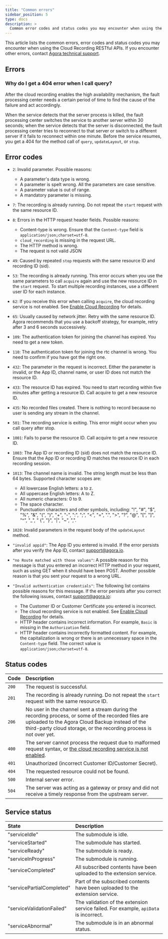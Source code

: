 ```yaml
---
title: "Common errors"
sidebar_position: 5
type: docs
description: >
  Common error codes and status codes you may encounter when using the Cloud Recording RESTful APIs.
---
```


This article lists the common errors, error codes and status codes you may encounter when using the Cloud Recording RESTful APIs. If you encounter other errors, contact [Agora technical support](mailto:support@agora.io).

## Errors

### Why do I get a 404 error when I call query?

After the cloud recording enables the high availability mechanism, the fault processing center needs a certain period of time to find the cause of the failure and act accordingly.

When the service detects that the server process is killed, the fault processing center switches the service to another server within 30 seconds; when the service detects that the server is disconnected, the fault processing center tries to reconnect to that server or switch to a different server if it fails to reconnect within one minute. Before the service resumes, you get a 404 for the method call of `query`, `updateLayout`, or `stop`.

## Error codes

- `2`: Invalid parameter. Possible reasons:
	- A parameter's data type is wrong.
	- A parameter is spelt wrong. All the parameters are case sensitive.
	- A parameter value is out of range.
	- A mandatory parameter is missing.
  
- `7`: The recording is already running. Do not repeat the `start` request with the same resource ID.
- `8`: Errors in the HTTP request header fields. Possible reasons:
  - Content-type is wrong. Ensure that the `Content-type` field is `application/json;charset=utf-8`.
  - `cloud_recording` is missing in the request URL.
  - The HTTP method is wrong.
  - The request is not valid JSON
- `49`: Caused by repeated `stop` requests with the same resource ID and recording ID (sid).
- `53`: The recording is already running. This error occurs when you use the same parameters to call `acquire` again and use the new resource ID in the `start` request. To start multiple recording instances, use a different user ID for each instance.
- `62`: If you receive this error when calling `acquire`, the cloud recording service is not enabled. See [Enable Cloud Recording](../get-started/getstarted) for details.
- `65`: Usually caused by network jitter. Retry with the same resource ID. Agora recommends that you use a backoff strategy, for example, retry after 3 and 6 seconds successively.
- `109`: The authentication token for joining the <Vg k="VSDK" /> channel has expired. You need to get a new token.
- `110`: The authentication token for joining the rtc channel is wrong. You need to confirm if you have got the right one.
- `432`: The parameter in the request is incorrect. Either the parameter is invalid, or the App ID, channel name, or user ID does not match the resource ID.
- `433`: The resource ID has expired. You need to start recording within five minutes after getting a resource ID. Call acquire to get a new resource ID.
- `435`: No recorded files created. There is nothing to record because no user is sending any stream in the channel.
- `501`: The recording service is exiting. This error might occur when you call query after stop.
- `1001`: Fails to parse the resource ID. Call acquire to get a new resource ID.
- `1003`: The App ID or recording ID (sid) does not match the resource ID. Ensure that the App ID or recording ID matches the resource ID in each recording session.
- `1013`: The channel name is invalid. The string length must be less than 64 bytes. Supported character scopes are:
  - All lowercase English letters: a to z.        
  - All uppercase English letters: A to Z.
  - All numeric characters: 0 to 9.
  - The space character.
  - Punctuation characters and other symbols, including: "!", "#", "$", "%", "&", "(", ")", "+", "-", ":", ";", "\<", "=", ".", ">", "?", "@", "[", "]", "^", "_", " {", "}", "|", "~", ",".
- `1028`: Invalid parameters in the request body of the `updateLayout` method.
- `"invalid appid"`: The App ID you entered is invalid. If the error persists after you verify the App ID, contact [support@agora.io](mailto:support@agora.io).
- `"no Route matched with those values"`: A possible reason for this message is that you entered an incorrect HTTP method in your request, such as using GET when it should have been POST. Another possible reason is that you sent your request to a wrong URL.
- `"Invalid authentication credentials"`: The following list contains possible reasons for this message. If the error persists after you correct the following issues, contact [support@agora.io](mailto:support@agora.io):
  - The Customer ID or Customer Certificate you entered is incorrect.
  - The cloud recording service is not enabled. See [Enable Cloud Recording](../get-started/getstarted) for details.
  - HTTP header contains incorrect information. For example, `Basic` is missing in the `Authorization` field.
  - HTTP header contains incorrectly formatted content. For example, the capitalization is wrong or there is an unnecessary space in the `Content-type` field. The correct value is `application/json;charset=utf-8`.

## Status codes

| Code | Description                                                  |
| :--- | :----------------------------------------------------------- |
| `200`  | The request is successful.                                   |
| `201`  | The recording is already running. Do not repeat the `start` request with the same resource ID. |
| `206`  | No user in the channel sent a stream during the recording process, or some of the recorded files are uploaded to the Agora Cloud Backup instead of the third-party cloud storage, or the recording process is not over yet. |
| `400`  | The server cannot process the request due to malformed request syntax, or [the cloud recording service is not enabled](../get-started/getstarted). |
| `401`  | Unauthorized (incorrect Customer ID/Customer Secret).        |
| `404`  | The requested resource could not be found.                   |
| `500`  | Internal server error.                                       |
| `504`  | The server was acting as a gateway or proxy and did not receive a timely response from the upstream server. |

## Service status

| State                     | Description                                                  |
| :------------------------ | :----------------------------------------------------------- |
| "serviceIdle"             | The submodule is idle.                                       |
| "serviceStarted"          | The submodule has started.                                   |
| "serviceReady"            | The submodule is ready.                                      |
| "serviceInProgress"       | The submodule is running.                                    |
| "serviceCompleted"        | All subscribed contents have been uploaded to the extension service. |
| "servicePartialCompleted" | Part of the subscribed contents have been uploaded to the extension service. |
| "serviceValidationFailed" | The validation of the extension service failed. For example, `apiData` is incorrect. |
| "serviceAbnormal"         | The submodule is in an abnormal status.                      |

